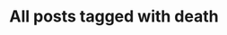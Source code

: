 ---
layout: tag
title: "All posts tagged with death"
permalink: /weblog/tags/death/
taxonomy: death
---